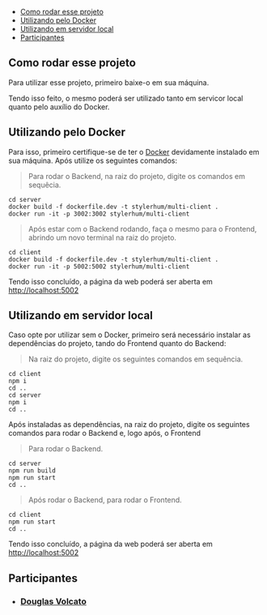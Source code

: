 - [Como rodar esse projeto](#deploy)
- [Utilizando pelo Docker](#utilizando-docker)
- [Utilizando em servidor local](#utilizando-local)
- [Participantes](#participantes)

<div id='deploy'/>

## Como rodar esse projeto
Para utilizar esse projeto, primeiro baixe-o em sua máquina.

Tendo isso feito, o mesmo poderá ser utilizado tanto em servicor local quanto pelo auxílio do Docker.

<div id='utilizando-docker'/>

## Utilizando pelo Docker
Para isso, primeiro certifique-se de ter o [Docker](https://www.docker.com) devidamente instalado em sua máquina. Após utilize os seguintes comandos:

> Para rodar o Backend, na raiz do projeto, digite os comandos em sequêcia.

```shell
cd server
docker build -f dockerfile.dev -t stylerhum/multi-client .
docker run -it -p 3002:3002 stylerhum/multi-client
```

> Após estar com o Backend rodando, faça o mesmo para o Frontend, abrindo um novo terminal na raiz do projeto.

```shell
cd client
docker build -f dockerfile.dev -t stylerhum/multi-client .
docker run -it -p 5002:5002 stylerhum/multi-client
```

Tendo isso concluído, a página da web poderá ser aberta em [http://localhost:5002](http://localhost:5002)

<div id='utilizando-local'/>

## Utilizando em servidor local

Caso opte por utilizar sem o Docker, primeiro será necessário instalar as dependências do projeto, tando do Frontend quanto do Backend:

> Na raiz do projeto, digite os seguintes comandos em sequência.

```shell
cd client
npm i
cd ..
cd server
npm i
cd ..
```

Após instaladas as dependências, na raiz do projeto, digite os seguintes comandos para rodar o Backend e, logo após, o Frontend

> Para rodar o Backend.

```shell
cd server
npm run build
npm run start
cd ..
```

> Após rodar o Backend, para rodar o Frontend.

```shell
cd client
npm run start
cd ..
```

Tendo isso concluído, a página da web poderá ser aberta em [http://localhost:5002](http://localhost:5002)

<div id='participantes'/>

## Participantes

- ### [Douglas Volcato](https://github.com/DouglasVolcato)
